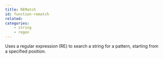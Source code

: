 ```yaml
---
title: REMatch
id: function-rematch
related:
categories:
    - string
    - regex
---
```


Uses a regular expression (RE) to search a string for a pattern, starting from a specified position.